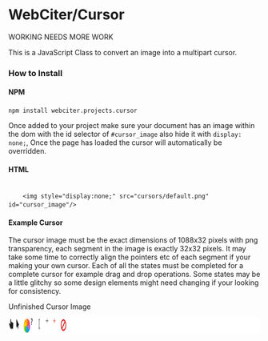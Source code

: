 <h1>WebCiter/Cursor</h1>

WORKING NEEDS MORE WORK

<p>This is a JavaScript Class to convert an image into a multipart cursor.</p>

<h3>How to Install</h3>

<h4>NPM</h4>

<code>npm install webciter.projects.cursor</code>

Once added to your project make sure your document has an image within the dom with the id selector of <code>#cursor_image</code>
also hide it with <code>display: none;</code>, Once the page has loaded the cursor will automatically be overridden.

<h4>HTML</h4>

<code>
    &lt;img style="display:none;" src="cursors/default.png" id="cursor_image"/&gt;
</code>


<h4>Example Cursor</h4>

The cursor image must be the exact dimensions of 1088x32 pixels with png transparency, each segment in the image is exactly 32x32 pixels. It may take some time to correctly align the pointers etc of each segment if your making your own cursor. Each of all the states must be completed for a complete cursor for example drag and drop operations. Some states may be a little glitchy so some design elements might need changing if your looking for consistency.

Unfinished Cursor Image

<img src="https://github.com/webciter/cursor/blob/master/src/cursors/default.png" style="width: 1088px; height: 32px;" />









